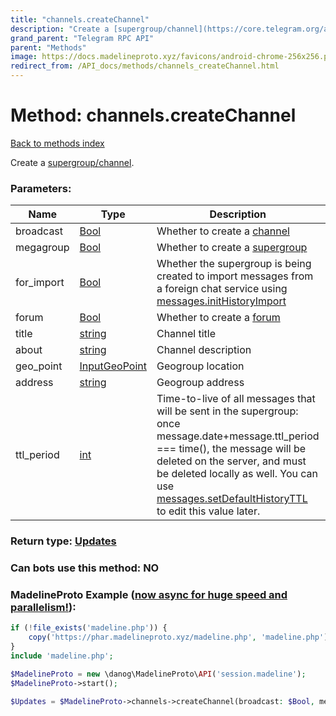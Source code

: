 ```yaml
---
title: "channels.createChannel"
description: "Create a [supergroup/channel](https://core.telegram.org/api/channel)."
grand_parent: "Telegram RPC API"
parent: "Methods"
image: https://docs.madelineproto.xyz/favicons/android-chrome-256x256.png
redirect_from: /API_docs/methods/channels_createChannel.html
---
```

# Method: channels.createChannel
[Back to methods index](index.html)



Create a [supergroup/channel](https://core.telegram.org/api/channel).

### Parameters:

| Name     |    Type       | Description | Required |
|----------|---------------|-------------|----------|
|broadcast|[Bool](/API_docs/types/Bool.html) | Whether to create a [channel](https://core.telegram.org/api/channel) | Optional|
|megagroup|[Bool](/API_docs/types/Bool.html) | Whether to create a [supergroup](https://core.telegram.org/api/channel) | Optional|
|for\_import|[Bool](/API_docs/types/Bool.html) | Whether the supergroup is being created to import messages from a foreign chat service using [messages.initHistoryImport](../methods/messages.initHistoryImport.html) | Optional|
|forum|[Bool](/API_docs/types/Bool.html) | Whether to create a [forum](https://core.telegram.org/api/forum) | Optional|
|title|[string](/API_docs/types/string.html) | Channel title | Yes|
|about|[string](/API_docs/types/string.html) | Channel description | Yes|
|geo\_point|[InputGeoPoint](/API_docs/types/InputGeoPoint.html) | Geogroup location | Optional|
|address|[string](/API_docs/types/string.html) | Geogroup address | Optional|
|ttl\_period|[int](/API_docs/types/int.html) | Time-to-live of all messages that will be sent in the supergroup: once message.date+message.ttl\_period === time(), the message will be deleted on the server, and must be deleted locally as well. You can use [messages.setDefaultHistoryTTL](../methods/messages.setDefaultHistoryTTL.html) to edit this value later. | Optional|


### Return type: [Updates](/API_docs/types/Updates.html)

### Can bots use this method: **NO**


### MadelineProto Example ([now async for huge speed and parallelism!](https://docs.madelineproto.xyz/docs/ASYNC.html)):


```php
if (!file_exists('madeline.php')) {
    copy('https://phar.madelineproto.xyz/madeline.php', 'madeline.php');
}
include 'madeline.php';

$MadelineProto = new \danog\MadelineProto\API('session.madeline');
$MadelineProto->start();

$Updates = $MadelineProto->channels->createChannel(broadcast: $Bool, megagroup: $Bool, for_import: $Bool, forum: $Bool, title: 'string', about: 'string', geo_point: $InputGeoPoint, address: 'string', ttl_period: $int, );
```

